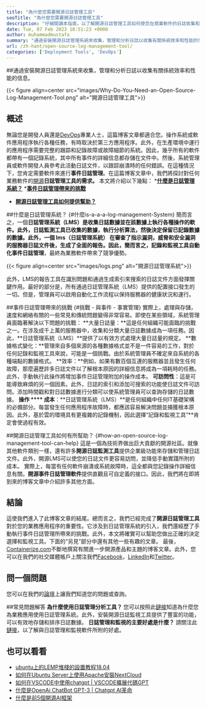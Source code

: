 ```yaml
---
title: "為什麼您需要開源日誌管理工具" 
seoTitle: "為什麼您需要開源日誌管理工具" 
description: "仔細閱讀本指南，以了解開源日誌管理工具如何使您在商業軟件的日誌收集和管理中受益。" 
date: Tue, 07 Feb 2023 18:51:23 +0000
author: muhammadmustafa
summary: "通過安裝開源日誌管理系統來收集，管理和分析日誌以收集有關係統效率和性能的信息。" 
url: /zh-hant/open-source-log-management-tool/
categories: ['Deployment Tools', 'DevOps']
---
```


##通過安裝開源日誌管理系統來收集，管理和分析日誌以收集有關係統效率和性能的信息。

{{< figure align=center src="images/Why-Do-You-Need-an-Open-Source-Log-Management-Tool.png" alt="開源日誌管理工具">}}


## 概述
無論您是開發人員還是[DevOps][1]專業人士，這篇博客文章都適合您。操作系統或軟件應用程序執行各種任務，有時取決於第三方應用程序。此外，在生產環境中運行的應用程序需要完整的跟踪和記錄故障或故障細節的系統。因此，幾乎所有的軟件都帶有一個記錄系統，其中所有事件的詳細信息都存儲在文件中。然後，系統管理員或軟件開發人員參考此活動日誌文件，以跟踪崩潰時的任何錯誤。在這種情況下，您肯定需要軟件來進行**事件日誌管理**。在這篇博客文章中，我們將探討對任何業務軟件的[開源][2]**日誌管理工具的需求。**
本文將介紹以下幾點：
  *[**什麼是日誌管理系統？**][3]
  *[**事件日誌管理帶來的挑戰**][4]
  * **[開源日誌管理工具如何提供幫助？][5]**

##什麼是日誌管理系統？   {#什麼is-a-a-a-log-management-System}
簡而言之，一個**日誌管理系統（LMS）**是收集日誌數據並在該數據上執行各種操作的軟件。此外，**日誌監測工具**已收集的數據，執行分析算法，然後決定保留已記錄數據的數據。此外，一個 **lms（日誌管理系統）** 在審查了指示漏洞，威脅和安全漏洞的服務器日誌文件後，生成了全面的報告。因此，簡而言之，記錄和監視工具自動化**事件日誌管理**，最終為業務軟件帶來了競爭優勢。

{{< figure align=center src="images/logs.png" alt="開源日誌管理系統">}}

此外，LMS的報告工具​​在識別問題和通過生成索引來搜索的日誌文件方面發揮關鍵作用。最好的部分是，所有通過日誌管理系統（LMS）提供的配置接口發生的一切。但是，管理員可以啟用自動化工作流程以保持服務器的健康狀況和運行。

##事件日誌管理帶來的挑戰 {#挑戰 - 與事件 - 事實管理}
實際上，處理與存儲，速度和網絡有關的一些常見和傳統問題變得非常容易。即使在某些領域，系統管理員面臨著解決以下問題的挑戰：
**大量日誌量：**這是任何組織可能面臨的挑戰之一。在涉及成千上萬的服務器中，收集和分類大量日誌數據成為一項任務。因此，**日誌管理系統（LMS）**提供了以有效方式處理大量日誌量的規定。
**數據格式變化：**管理來自多個來源的各種數據格式並不是一件容易的工作，對於任何記錄和監視工具來說，可能是一個挑戰。由於系統管理員不確定來自系統的各種端點的數據格式。
**效率：**例如，如果有數百個互連的服務器並且發生任何故障，那麼遍歷許多日誌文件以了解根本原因的詳細信息將成為一項耗時的任務。此外，手動執行此操作將增加事件日誌管理附加的操作成本。
**可訪問性**：這是可能導致麻煩的另一個因素。此外，日誌的索引和添加可搜索的功能使日誌文件可訪問。添加時間戳和對日誌數據進行分類可以使系統管理員可以查詢存儲的日誌數據。
**操作 **** 成本**：**日誌管理系統（LMS）**是任何組織中任何IT基礎架構的必備部分。每當發生任何應用程序故障時，都應該容易解決問題並捕獲根本原因。此外，基於雲的環境具有更複雜的記錄機制，因此選擇“記錄和監視工具”**肯定會使過程有效。

##開源日誌管理工具如何有所幫助？   {#how-an-open-source-log-management-tool-can-help}
這是一個為技術界做出巨大貢獻的開源社區。就像其他軟件類別一樣，還有許多**開源日誌監測工具**提供企業級功能來存儲和管理日誌文件。此外，開源LMS可以使您的日誌文件更容易訪問，並降低手動實踐所附的成本。
實際上，每當有任何軟件崩潰或系統故障時，這全都與您記錄操作詳細信息有關。**開源事件日誌管理軟件**提供直觀且可自定義的接口。因此，我們將在即將到來的博客文章中介紹許多其他方面。

## 結論
這使我們進入了此博客文章的結尾。總而言之，我們已經完成了**開源日誌管理工具**對於您的業務應用程序的重要性。它涉及到日誌管理系統的引入，我們還經歷了手動執行事件日誌管理所帶來的挑戰。此外，本文將確實可以幫助您做出正確的決定選擇和監視工具。下面的“另見”部分中還有其他一些有趣的文章。
最後，[Containerize.com][6]不斷地撰寫有關進一步開源產品和主題的博客文章。此外，您可以在我們的社交媒體帳戶上關注我們[Facebook][7]，[LinkedIn][8]和[Twitter][9]。

## 問一個問題
您可以在我們的[論壇][10]上讓我們知道您的問題或查詢。

##常見問題解答
**為什麼使用日誌管理分析工具？**
您可以按照此[鏈接][3]知道為什麼您為業務應用使用日誌管理系統。此外，安裝開源日誌監視工具提供了豐富的功能，可以有效地存儲和排序日誌數據。
**日誌管理和監視的主要好處是什麼？**
請關注此[鏈接][5]，以了解與日誌管理和監視軟件所附的好處。

## 也可以看看
  * [ubuntu上的LEMP堆棧的設置教程18.04][11]
  * [如何在Ubuntu Server上使用Apache安裝NextCloud][12]
  * [如何在VSCODE中使用chatgpt | VSCODE擴展代碼GPT][13]
  * [什麼是OpenAi ChatBot GPT-3 | Chatgpt AI革命][14]
  * [什麼是前5個開源AI框架][15]

  
[1]: https://products.containerize.com/devops/
[2]: https://products.containerize.com/
[3]: #What-is-a-Log-Management-System
[4]: #Challenges-attached-with-Event-Log-Management
[5]: #How-an-open-source-Log-Management-Tool-can-help
[6]: https://www.containerize.com/
[7]: https://web.facebook.com/containerize
[8]: https://www.linkedin.com/company/containerize/
[9]: https://twitter.com/containerize_co
[10]: https://forum.containerize.com/
[11]: https://blog.containerize.com/web-server-solution-stack/setup-tutorial-for-lemp-stack-on-ubuntu-18-04/
[12]: https://blog.containerize.com/backup-and-sync-software/how-to-install-nextcloud-with-apache-on-ubuntu-server/
[13]: https://blog.containerize.com/artificial-intelligence/how-to-use-chatgpt-in-vscode-the-vscode-extension-codegpt/
[14]: https://blog.containerize.com/artificial-intelligence/what-is-openai-chatbot-gpt-3-chatgpt-an-ai-revolution/
[15]: https://blog.containerize.com/artificial-intelligence/top-5-open-source-ai-frameworks/
